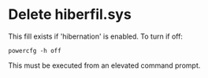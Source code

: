 # Delete hiberfil.sys

This fill exists if 'hibernation' is enabled.  To turn if off:

```
powercfg -h off
```

This must be executed from an elevated command prompt.

